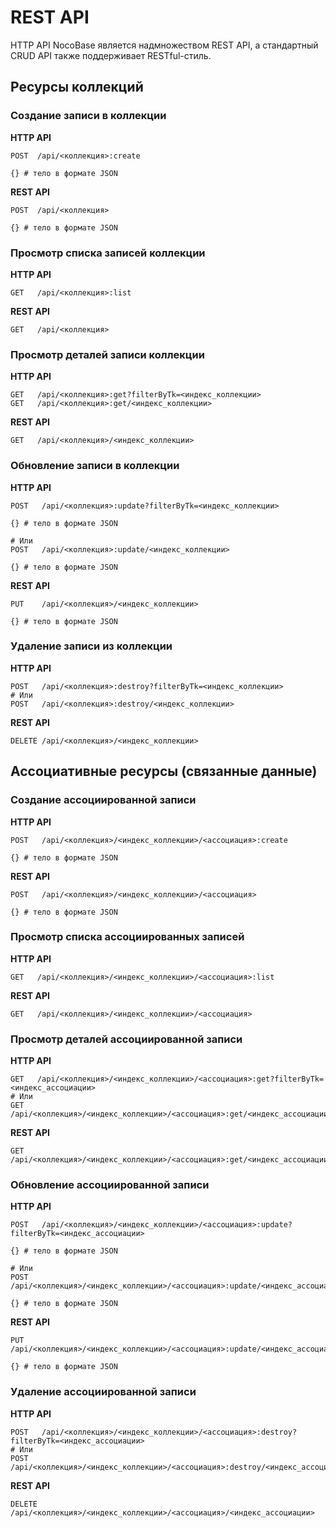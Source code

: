 # REST API

HTTP API NocoBase является надмножеством REST API, а стандартный CRUD API также поддерживает RESTful-стиль.

## Ресурсы коллекций

### Создание записи в коллекции

**HTTP API**
```
POST  /api/<коллекция>:create

{} # тело в формате JSON
```

**REST API**
```
POST  /api/<коллекция>

{} # тело в формате JSON
```

### Просмотр списка записей коллекции

**HTTP API**
```
GET   /api/<коллекция>:list
```

**REST API**
```
GET   /api/<коллекция>
```

### Просмотр деталей записи коллекции

**HTTP API**
```
GET   /api/<коллекция>:get?filterByTk=<индекс_коллекции>
GET   /api/<коллекция>:get/<индекс_коллекции>
```

**REST API**
```
GET   /api/<коллекция>/<индекс_коллекции>
```

### Обновление записи в коллекции

**HTTP API**
```
POST   /api/<коллекция>:update?filterByTk=<индекс_коллекции>

{} # тело в формате JSON

# Или
POST   /api/<коллекция>:update/<индекс_коллекции>

{} # тело в формате JSON
```

**REST API**
```
PUT    /api/<коллекция>/<индекс_коллекции>

{} # тело в формате JSON
```

### Удаление записи из коллекции

**HTTP API**
```
POST   /api/<коллекция>:destroy?filterByTk=<индекс_коллекции>
# Или
POST   /api/<коллекция>:destroy/<индекс_коллекции>
```

**REST API**
```
DELETE /api/<коллекция>/<индекс_коллекции>
```

## Ассоциативные ресурсы (связанные данные)

### Создание ассоциированной записи

**HTTP API**
```
POST   /api/<коллекция>/<индекс_коллекции>/<ассоциация>:create

{} # тело в формате JSON
```

**REST API**
```
POST   /api/<коллекция>/<индекс_коллекции>/<ассоциация>

{} # тело в формате JSON
```

### Просмотр списка ассоциированных записей

**HTTP API**
```
GET   /api/<коллекция>/<индекс_коллекции>/<ассоциация>:list
```

**REST API**
```
GET   /api/<коллекция>/<индекс_коллекции>/<ассоциация>
```

### Просмотр деталей ассоциированной записи

**HTTP API**
```
GET   /api/<коллекция>/<индекс_коллекции>/<ассоциация>:get?filterByTk=<индекс_ассоциации>
# Или
GET   /api/<коллекция>/<индекс_коллекции>/<ассоциация>:get/<индекс_ассоциации>
```

**REST API**
```
GET   /api/<коллекция>/<индекс_коллекции>/<ассоциация>:get/<индекс_ассоциации>
```

### Обновление ассоциированной записи

**HTTP API**
```
POST   /api/<коллекция>/<индекс_коллекции>/<ассоциация>:update?filterByTk=<индекс_ассоциации>

{} # тело в формате JSON

# Или
POST   /api/<коллекция>/<индекс_коллекции>/<ассоциация>:update/<индекс_ассоциации>

{} # тело в формате JSON
```

**REST API**
```
PUT    /api/<коллекция>/<индекс_коллекции>/<ассоциация>:update/<индекс_ассоциации>

{} # тело в формате JSON
```

### Удаление ассоциированной записи

**HTTP API**
```
POST   /api/<коллекция>/<индекс_коллекции>/<ассоциация>:destroy?filterByTk=<индекс_ассоциации>
# Или
POST   /api/<коллекция>/<индекс_коллекции>/<ассоциация>:destroy/<индекс_ассоциации>
```

**REST API**
```
DELETE /api/<коллекция>/<индекс_коллекции>/<ассоциация>/<индекс_ассоциации>
```
